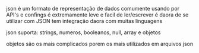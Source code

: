 json é um formato de representação de dados
comumente usando por API's e confings
é extremamente leve e facil de ler/escrever
é daora de se utilizar com JSON
tem integração daora com muitas linguagens

json suporta: strings, numeros, booleanos, null, array e objetos

objetos são os mais complicados porem os mais utilizados em arquivos json